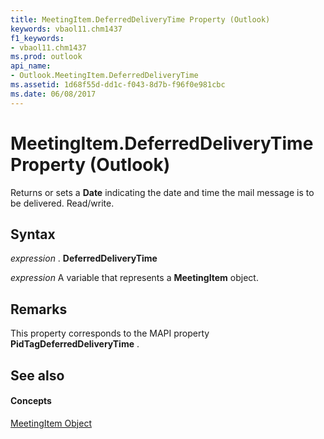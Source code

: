 ```yaml
---
title: MeetingItem.DeferredDeliveryTime Property (Outlook)
keywords: vbaol11.chm1437
f1_keywords:
- vbaol11.chm1437
ms.prod: outlook
api_name:
- Outlook.MeetingItem.DeferredDeliveryTime
ms.assetid: 1d68f55d-dd1c-f043-8d7b-f96f0e981cbc
ms.date: 06/08/2017
---
```



# MeetingItem.DeferredDeliveryTime Property (Outlook)

Returns or sets a  **Date** indicating the date and time the mail message is to be delivered. Read/write.


## Syntax

 _expression_ . **DeferredDeliveryTime**

 _expression_ A variable that represents a **MeetingItem** object.


## Remarks

This property corresponds to the MAPI property  **PidTagDeferredDeliveryTime** .


## See also


#### Concepts


[MeetingItem Object](Outlook.MeetingItem.md)

